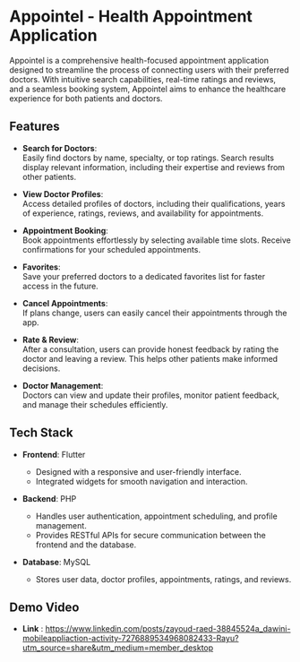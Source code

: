 
# Appointel - Health Appointment Application  

Appointel is a comprehensive health-focused appointment application designed to streamline the process of connecting users with their preferred doctors. With intuitive search capabilities, real-time ratings and reviews, and a seamless booking system, Appointel aims to enhance the healthcare experience for both patients and doctors.

## Features  
- **Search for Doctors**:  
  Easily find doctors by name, specialty, or top ratings. Search results display relevant information, including their expertise and reviews from other patients.  

- **View Doctor Profiles**:  
  Access detailed profiles of doctors, including their qualifications, years of experience, ratings, reviews, and availability for appointments.  

- **Appointment Booking**:  
  Book appointments effortlessly by selecting available time slots. Receive confirmations for your scheduled appointments.  

- **Favorites**:  
  Save your preferred doctors to a dedicated favorites list for faster access in the future.  

- **Cancel Appointments**:  
  If plans change, users can easily cancel their appointments through the app.  

- **Rate & Review**:  
  After a consultation, users can provide honest feedback by rating the doctor and leaving a review. This helps other patients make informed decisions.  

- **Doctor Management**:  
  Doctors can view and update their profiles, monitor patient feedback, and manage their schedules efficiently.  

## Tech Stack  
- **Frontend**: Flutter  
  - Designed with a responsive and user-friendly interface.  
  - Integrated widgets for smooth navigation and interaction.  

- **Backend**: PHP  
  - Handles user authentication, appointment scheduling, and profile management.  
  - Provides RESTful APIs for secure communication between the frontend and the database.  

- **Database**: MySQL  
  - Stores user data, doctor profiles, appointments, ratings, and reviews.
  
## Demo Video
- **Link** : https://www.linkedin.com/posts/zayoud-raed-38845524a_dawini-mobileappliaction-activity-7276889534968082433-Rayu?utm_source=share&utm_medium=member_desktop
